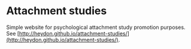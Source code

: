 # Attachment studies

Simple website for psychological attachment study promotion purposes. See [http://heydon.github.io/attachment-studies/](http://heydon.github.io/attachment-studies/).
